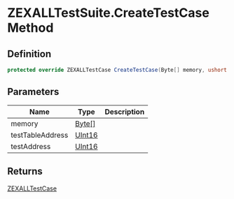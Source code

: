 # ZEXALLTestSuite.CreateTestCase Method
## Definition

```c#
protected override ZEXALLTestCase CreateTestCase(Byte[] memory, ushort testTableAddress, ushort testAddress);
```

## Parameters

| Name | Type | Description |
| ---- | ---- | ----------- |
| memory | [Byte\[\]](https://learn.microsoft.com/en-gb/dotnet/api/System.Byte) |  |
| testTableAddress | [UInt16](https://learn.microsoft.com/en-gb/dotnet/api/System.UInt16) |  |
| testAddress | [UInt16](https://learn.microsoft.com/en-gb/dotnet/api/System.UInt16) |  |

## Returns

[ZEXALLTestCase](MrKWatkins.EmulatorTestSuites.Z80.Program.ZEXALL.ZEXALLTestCase.md)

